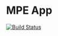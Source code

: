 # MPE App
[![Build Status](https://travis-ci.org/guilhermedelemos/mpe-app-web.svg?branch=master)](https://travis-ci.org/guilhermedelemos/mpe-app-web)

